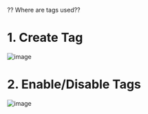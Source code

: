 ?? Where are tags used??

# 1. Create Tag

![image](https://github.com/fossology/fossology/assets/9692764/87cd5227-581e-4a16-9dbd-2cd86be796d4)

# 2. Enable/Disable Tags

![image](https://github.com/fossology/fossology/assets/9692764/b7c40a9a-c348-40b6-87a4-506d3087291b)

